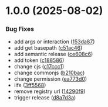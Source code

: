 # 1.0.0 (2025-08-02)


### Bug Fixes

* add args or interaction ([153da87](https://github.com/aion0721/create-mycorp-app/commit/153da87f2fdd2cab8874d75b4154e242e33fe097))
* add get basepath ([c51ac46](https://github.com/aion0721/create-mycorp-app/commit/c51ac462b901cfb4c38ffb2fbb1bee544be98f91))
* add semantic release ([ce608c6](https://github.com/aion0721/create-mycorp-app/commit/ce608c69c550d2dae2cb43db2a9c23bc4eeff76f))
* add token ([c188586](https://github.com/aion0721/create-mycorp-app/commit/c188586845a180ac6bcbf3d664d0f07bbc931a5d))
* change cjs ([c17ccc1](https://github.com/aion0721/create-mycorp-app/commit/c17ccc18568d5f1d4ba400e84950271ef919d389))
* change commonjs ([b210bac](https://github.com/aion0721/create-mycorp-app/commit/b210bacaef61e00386c31dbdd93b956b93e77330))
* change permission ([ea773d0](https://github.com/aion0721/create-mycorp-app/commit/ea773d066af0ede839d129c16474600087ef46c9))
* iife ([3ff5568](https://github.com/aion0721/create-mycorp-app/commit/3ff5568f60437e37dc92c577457387d8e92e9546))
* remove registry url ([14290f9](https://github.com/aion0721/create-mycorp-app/commit/14290f91826f6c19db12d581297da12b1b612ec0))
* trigger release ([d8a7d3a](https://github.com/aion0721/create-mycorp-app/commit/d8a7d3a3ec76514bc236de673310a87780494be6))
